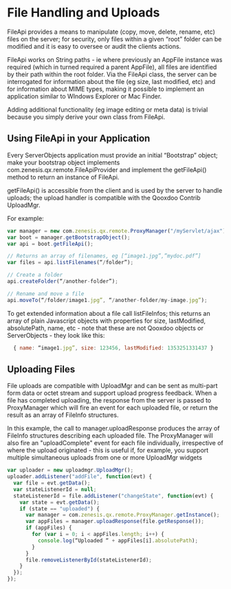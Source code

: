 # File Handling and Uploads

FileApi provides a means to manipulate (copy, move, delete, rename, etc) files on the server; for security, only files within a given “root” folder can be modified and it is easy to oversee or audit the clients actions.

FileApi works on String paths - ie where previously an AppFile instance was required (which in turned required a parent AppFile), all files are identified by their path within the root folder.  Via the FileApi class, the server can be interrogated for information about the file (eg size, last modified, etc) and for information about MIME types, making it possible to implement an application similar to WIndows Explorer or Mac Finder.

Adding additional functionality (eg image editing or meta data) is trivial because you simply derive your own class from FileApi.

## Using FileApi in your Application

Every ServerObjects application must provide an initial “Bootstrap” object; make your bootstrap object implements com.zenesis.qx.remote.FileApiProvider and implement the getFileApi() method to return an instance of FileApi.

getFileApi() is accessible from the client and is used by the server to handle uploads; the upload handler is compatible with the Qooxdoo Contrib UploadMgr.

For example:
``` javascript
var manager = new com.zenesis.qx.remote.ProxyManager("/myServlet/ajax");
var boot = manager.getBootstrapObject();
var api = boot.getFileApi();

// Returns an array of filenames, eg [“image1.jpg”,”mydoc.pdf”]
var files = api.listFilenames(“/folder”);

// Create a folder
api.createFolder(“/another-folder”);

// Rename and move a file
api.moveTo(“/folder/image1.jpg”, “/another-folder/my-image.jpg”);
```

To get extended information about a file call listFileInfos; this returns an array of plain Javascript objects with properties for size, lastModified, absolutePath, name, etc - note that these are not Qooxdoo objects or ServerObjects - they look like this:

``` javascript
  { name: “image1.jpg”, size: 123456, lastModified: 1353251331437 }
```

## Uploading Files

File uploads are compatible with UploadMgr and can be sent as multi-part form data or octet stream and support upload progress feedback.  When a file has completed uploading, the response from the server is passed to ProxyManager which will fire an event for each uploaded file, or return the result as an array of FileInfo structures.  

In this example, the call to manager.uploadResponse produces the array of FileInfo structures describing each uploaded file.  The ProxyManager will also fire an "uploadComplete" event for each file individually, irrespective of where the upload originated - this is useful if, for example, you support multiple simultaneous uploads from one or more UploadMgr widgets

``` javascript
var uploader = new uploadmgr.UploadMgr();
uploader.addListener("addFile", function(evt) {
  var file = evt.getData();
  var stateListenerId = null;
  stateListenerId = file.addListener("changeState", function(evt) {
    var state = evt.getData();
    if (state == "uploaded") {
      var manager = com.zenesis.qx.remote.ProxyManager.getInstance();
      var appFiles = manager.uploadResponse(file.getResponse());
      if (appFiles) {
        for (var i = 0; i < appFiles.length; i++) {
          console.log(“Uploaded “ + appFiles[i].absolutePath);
        }
      }
      file.removeListenerById(stateListenerId);
    }
  });
});
```

